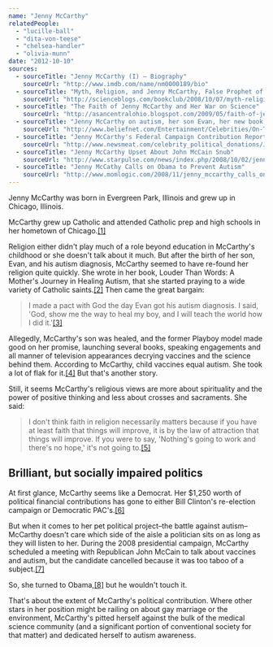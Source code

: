 ```yaml
---
name: "Jenny McCarthy"
relatedPeople:
  - "lucille-ball"
  - "dita-von-teese"
  - "chelsea-handler"
  - "olivia-munn"
date: "2012-10-10"
sources:
  - sourceTitle: "Jenny McCarthy (I) – Biography"
    sourceUrl: "http://www.imdb.com/name/nm0000189/bio"
  - sourceTitle: "Myth, Religion, and Jenny McCarthy, False Prophet of Autism"
    sourceUrl: "http://scienceblogs.com/bookclub/2008/10/07/myth-religion-and-jenny-mccart/"
  - sourceTitle: "The Faith of Jenny McCarthy and Her War on Science"
    sourceUrl: "http://asancentralohio.blogspot.com/2009/05/faith-of-jenny-mccarthy-and-her-war-on.html"
  - sourceTitle: "Jenny McCarthy on autism, her son Evan, her new book 'Louder Than Words', biomedical therapies, holistic therapies"
    sourceUrl: "http://www.beliefnet.com/Entertainment/Celebrities/On-The-Autism-Warpath.aspx?p=3"
  - sourceTitle: "Jenny McCarthy's Federal Campaign Contribution Report"
    sourceUrl: "http://www.newsmeat.com/celebrity_political_donations/Jenny_McCarthy.php"
  - sourceTitle: "Jenny McCarthy Upset About John McCain Snub"
    sourceUrl: "http://www.starpulse.com/news/index.php/2008/10/02/jenny_mccarthy_upset_about_john_mccain_s"
  - sourceTitle: "Jenny McCathy Calls on Obama to Prevent Autism"
    sourceUrl: "http://www.momlogic.com/2008/11/jenny_mccarthy_calls_on_obama.php"
---
```


Jenny McCarthy was born in Evergreen Park, Illinois and grew up in Chicago, Illinois.

McCarthy grew up Catholic and attended Catholic prep and high schools in her hometown of Chicago.<a class="source-citation" href="#http://www.imdb.com/name/nm0000189/bio" title="Jenny McCarthy (I) – Biography">[1]</a>

Religion either didn't play much of a role beyond education in McCarthy's childhood or she doesn't talk about it much. But after the birth of her son, Evan, and his autism diagnosis, McCarthy seemed to have re-found her religion quite quickly. She wrote in her book, Louder Than Words: A Mother's Journey in Healing Autism, that she started praying to a wide variety of Catholic saints.<a class="source-citation" href="#http://scienceblogs.com/bookclub/2008/10/07/myth-religion-and-jenny-mccart/" title="Myth, Religion, and Jenny McCarthy, False Prophet of Autism">[2]</a> Then came the great bargain:

>I made a pact with God the day Evan got his autism diagnosis. I said, 'God, show me the way to heal my boy, and I will teach the world how I did it.'<a class="source-citation" href="#http://scienceblogs.com/bookclub/2008/10/07/myth-religion-and-jenny-mccart/" title="Myth, Religion, and Jenny McCarthy, False Prophet of Autism">[3]</a>

Allegedly, McCarthy's son was healed, and the former Playboy model made good on her promise, launching several books, speaking engagements and all manner of television appearances decrying vaccines and the science behind them. According to McCarthy, child vaccines equal autism. She took a lot of flak for it.<a class="source-citation" href="#http://asancentralohio.blogspot.com/2009/05/faith-of-jenny-mccarthy-and-her-war-on.html" title="The Faith of Jenny McCarthy and Her War on Science">[4]</a> But that's another story.

Still, it seems McCarthy's religious views are more about spirituality and the power of positive thinking and less about crosses and sacraments. She said:

>I don't think faith in religion necessarily matters because if you have at least faith that things will improve, it is by the law of attraction that things will improve. If you were to say, 'Nothing's going to work and there's no hope,' it's not going to.<a class="source-citation" href="#http://www.beliefnet.com/Entertainment/Celebrities/On-The-Autism-Warpath.aspx?p=3" title="Jenny McCarthy on autism, her son Evan, her new book &apos;Louder Than Words&apos;, biomedical therapies, holistic therapies">[5]</a>

## 

## Brilliant, but socially impaired politics

At first glance, McCarthy seems like a Democrat. Her $1,250 worth of political financial contributions has gone to either Bill Clinton's re-election campaign or Democratic PAC's.<a class="source-citation" href="#http://www.newsmeat.com/celebrity_political_donations/Jenny_McCarthy.php" title="Jenny McCarthy&apos;s Federal Campaign Contribution Report">[6]</a>

But when it comes to her pet political project–the battle against autism–McCarthy doesn't care which side of the aisle a politician sits on as long as they will listen to her. During the 2008 presidential campaign, McCarthy scheduled a meeting with Republican John McCain to talk about vaccines and autism, but the candidate cancelled because it was too taboo of a subject.<a class="source-citation" href="#http://www.starpulse.com/news/index.php/2008/10/02/jenny_mccarthy_upset_about_john_mccain_s" title="Jenny McCarthy Upset About John McCain Snub">[7]</a>

So, she turned to Obama,<a class="source-citation" href="#http://www.momlogic.com/2008/11/jenny_mccarthy_calls_on_obama.php" title="Jenny McCathy Calls on Obama to Prevent Autism">[8]</a> but he wouldn't touch it.

That's about the extent of McCarthy's political contribution. Where other stars in her position might be railing on about gay marriage or the environment, McCarthy's pitted herself against the bulk of the medical science community (and a significant portion of conventional society for that matter) and dedicated herself to autism awareness.